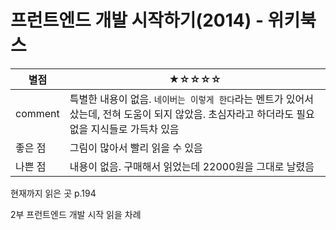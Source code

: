 # 프런트엔드 개발 시작하기(2014) - 위키북스



| 별점    | ★☆☆☆☆                                                        |
| ------- | ------------------------------------------------------------ |
| comment | 특별한 내용이 없음. `네이버는 이렇게 한다`라는 멘트가 있어서 샀는데, 전혀 도움이 되지 않았음. 초심자라고 하더라도 필요 없을 지식들로 가득차 있음 |
| 좋은 점 | 그림이 많아서 빨리 읽을 수 있음                              |
| 나쁜 점 | 내용이 없음. 구매해서 읽었는데 22000원을 그대로 날렸음       |

현재까지 읽은 곳 p.194

2부 프런트엔드 개발 시작 읽을 차례

